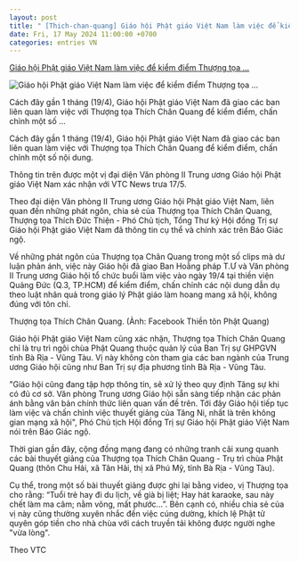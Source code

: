 ```yaml
---
layout: post
title: " [Thich-chan-quang] Giáo hội Phật giáo Việt Nam làm việc để kiểm điểm Thượng tọa ..."
date: Fri, 17 May 2024 11:00:00 +0700
categories: entries VN
---
```

[Giáo hội Phật giáo Việt Nam làm việc để kiểm điểm Thượng tọa ...](https://2sao.vn/giao-hoi-phat-giao-viet-nam-lam-viec-de-kiem-diem-thuong-toa-thich-chan-quang-n-381154.html)

![Giáo hội Phật giáo Việt Nam làm việc để kiểm điểm Thượng tọa ...](https://2sao.vietnamnetjsc.vn/images/2024/05/17/14/34/thuong-toa-thich-chan-quang.jpg)

Cách đây gần 1 tháng (19/4), Giáo hội Phật giáo Việt Nam đã giao các ban liên quan làm việc với Thượng tọa Thích Chân Quang để kiểm điểm, chấn chỉnh một số ...

Cách đây gần 1 tháng (19/4), Giáo hội Phật giáo Việt Nam đã giao các ban liên quan làm việc với Thượng tọa Thích Chân Quang để kiểm điểm, chấn chỉnh một số nội dung.

Thông tin trên được một vị đại diện Văn phòng II Trung ương Giáo hội Phật giáo Việt Nam xác nhận với VTC News trưa 17/5.

Theo đại diện Văn phòng II Trung ương Giáo hội Phật giáo Việt Nam, liên quan đến những phát ngôn, chia sẻ của Thượng tọa Thích Chân Quang, Thượng tọa Thích Đức Thiện - Phó Chủ tịch, Tổng Thư ký Hội đồng Trị sự Giáo hội Phật giáo Việt Nam đã thông tin cụ thể và chính xác trên Báo Giác ngộ.

Về những phát ngôn của Thượng tọa Chân Quang trong một số clips mà dư luận phản ánh, việc này Giáo hội đã giao Ban Hoằng pháp T.Ư và Văn phòng II Trung ương Giáo hội tổ chức buổi làm việc vào ngày 19/4 tại thiền viện Quảng Đức (Q.3, TP.HCM) để kiểm điểm, chấn chỉnh các nội dung dẫn dụ theo luật nhân quả trong giáo lý Phật giáo làm hoang mang xã hội, không đúng với tôn chỉ.



Thượng tọa Thích Chân Quang. (Ảnh: Facebook Thiền tôn Phật Quang)

Giáo hội Phật giáo Việt Nam cũng xác nhận, Thượng tọa Thích Chân Quang chỉ là trụ trì ngôi chùa Phật Quang thuộc quản lý của Ban Trị sự GHPGVN tỉnh Bà Rịa - Vũng Tàu. Vị này không còn tham gia các ban ngành của Trung ương Giáo hội cũng như Ban Trị sự địa phương tỉnh Bà Rịa - Vũng Tàu.

"Giáo hội cũng đang tập hợp thông tin, sẽ xử lý theo quy định Tăng sự khi có đủ cơ sở. Văn phòng Trung ương Giáo hội sẵn sàng tiếp nhận các phản ánh bằng văn bản chính thức liên quan vấn đề trên. Tới đây Giáo hội tiếp tục làm việc và chấn chỉnh việc thuyết giảng của Tăng Ni, nhất là trên không gian mạng xã hội", Phó Chủ tịch Hội đồng Trị sự Giáo hội Phật giáo Việt Nam nói trên Báo Giác ngộ.

Thời gian gần đây, cộng đồng mạng đang có những tranh cãi xung quanh các bài thuyết giảng của Thượng tọa Thích Chân Quang - Trụ trì chùa Phật Quang (thôn Chu Hải, xã Tân Hải, thị xã Phú Mỹ, tỉnh Bà Rịa - Vũng Tàu).

Cụ thể, trong một số bài thuyết giảng được ghi lại bằng video, vị Thượng tọa cho rằng: “Tuổi trẻ hay đi du lịch, về già bị liệt; Hay hát karaoke, sau này chết làm ma câm; nằm võng, mất phước…”. Bên cạnh có, nhiều chia sẻ của vị này cũng thường xuyên nhắc đến việc cúng dường, khích lệ Phật tử quyên góp tiền cho nhà chùa với cách truyền tải không được người nghe "vừa lòng".

Theo VTC

